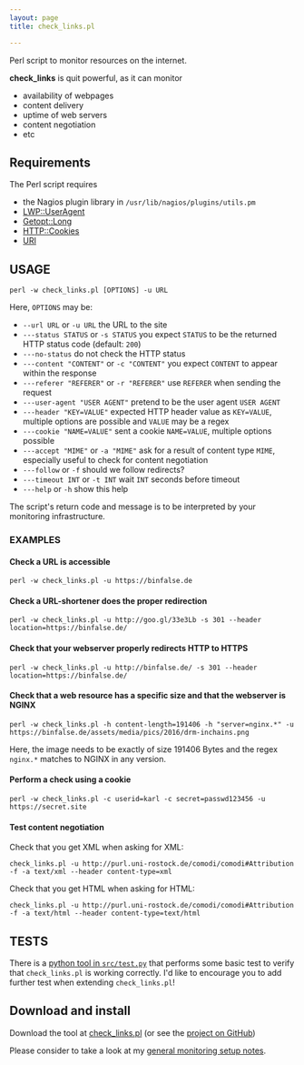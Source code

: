 ```yaml
---
layout: page
title: check_links.pl

---
```


Perl script to monitor resources on the internet.

**check_links** is quit powerful, as it can monitor 

* availability of webpages
* content delivery
* uptime of web servers
* content negotiation
* etc

## Requirements

The Perl script requires

* the Nagios plugin library in `/usr/lib/nagios/plugins/utils.pm`
* [LWP::UserAgent](http://search.cpan.org/~ether/libwww-perl-6.15/lib/LWP/UserAgent.pm)
* [Getopt::Long](http://search.cpan.org/~jv/Getopt-Long-2.49.1/lib/Getopt/Long.pm)
* [HTTP::Cookies](http://search.cpan.org/~oalders/HTTP-Cookies-6.03/lib/HTTP/Cookies.pm)
* [URI](http://search.cpan.org/~ether/URI-1.71/lib/URI.pm)

## USAGE

    perl -w check_links.pl [OPTIONS] -u URL

Here, `OPTIONS` may be:

* `--url URL` or `-u URL`         the URL to the site
* `---status STATUS` or `-s STATUS`     you expect `STATUS` to be the returned HTTP status code (default: `200`)
* `---no-status`     do not check the HTTP status
* `---content "CONTENT"` or `-c "CONTENT"`   you expect `CONTENT` to appear within the response
* `---referer "REFERER"` or `-r "REFERER"`   use `REFERER` when sending the request
* `---user-agent "USER AGENT"`    pretend to be the user agent `USER AGENT`
* `---header "KEY=VALUE"`        expected HTTP header value as `KEY=VALUE`, multiple options are possible and `VALUE` may be a regex
* `---cookie "NAME=VALUE"`        sent a cookie `NAME=VALUE`, multiple options possible
* `---accept "MIME"` or `-a "MIME"`     ask for a result of content type `MIME`, especially useful to check for content negotiation
* `---follow` or `-f`     should we follow redirects?
* `---timeout INT` or `-t INT`    wait `INT` seconds before timeout
* `---help` or `-h`       show this help

The script's return code and message is to be interpreted by your monitoring infrastructure.

### EXAMPLES

#### Check a URL is accessible

	perl -w check_links.pl -u https://binfalse.de

#### Check a URL-shortener does the proper redirection

	perl -w check_links.pl -u http://goo.gl/33e3Lb -s 301 --header location=https://binfalse.de/

#### Check that your webserver properly redirects HTTP to HTTPS

	perl -w check_links.pl -u http://binfalse.de/ -s 301 --header location=https://binfalse.de/

#### Check that a web resource has a specific size and that the webserver is NGINX

	perl -w check_links.pl -h content-length=191406 -h "server=nginx.*" -u https://binfalse.de/assets/media/pics/2016/drm-inchains.png

Here, the image needs to be exactly of size 191406 Bytes and the regex `nginx.*` matches to NGINX in any version.

#### Perform a check using a cookie

	perl -w check_links.pl -c userid=karl -c secret=passwd123456 -u https://secret.site

#### Test content negotiation

Check that you get XML when asking for XML:

	check_links.pl -u http://purl.uni-rostock.de/comodi/comodi#Attribution -f -a text/xml --header content-type=xml

Check that you get HTML when asking for HTML:

	check_links.pl -u http://purl.uni-rostock.de/comodi/comodi#Attribution -f -a text/html --header content-type=text/html



## TESTS

There is a [python tool in `src/test.py`](https://github.com/binfalse/check_links/blob/master/src/test.py) that performs some basic test to verify that `check_links.pl` is working correctly.
I'd like to encourage you to add further test when extending `check_links.pl`!


## Download and install

Download the tool at [check_links.pl](/assets/resources/stuff/monitoring/check_links/src/check_links.pl) (or see the [project on GitHub](https://github.com/binfalse/check_links))

Please consider to take a look at my [general monitoring setup notes](/software/monitoring/plugin-setup-notes/).
